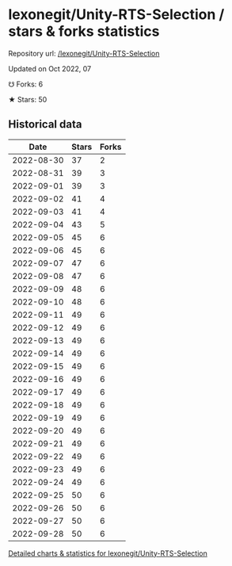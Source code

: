 # lexonegit/Unity-RTS-Selection / stars & forks statistics

Repository url: [/lexonegit/Unity-RTS-Selection](https://github.com/lexonegit/Unity-RTS-Selection)

Updated on Oct 2022, 07

☋ Forks: 6

★ Stars: 50

## Historical data
| Date | Stars | Forks |
|------|-------|-------|
| 2022-08-30 | 37 | 2 | 
| 2022-08-31 | 39 | 3 | 
| 2022-09-01 | 39 | 3 | 
| 2022-09-02 | 41 | 4 | 
| 2022-09-03 | 41 | 4 | 
| 2022-09-04 | 43 | 5 | 
| 2022-09-05 | 45 | 6 | 
| 2022-09-06 | 45 | 6 | 
| 2022-09-07 | 47 | 6 | 
| 2022-09-08 | 47 | 6 | 
| 2022-09-09 | 48 | 6 | 
| 2022-09-10 | 48 | 6 | 
| 2022-09-11 | 49 | 6 | 
| 2022-09-12 | 49 | 6 | 
| 2022-09-13 | 49 | 6 | 
| 2022-09-14 | 49 | 6 | 
| 2022-09-15 | 49 | 6 | 
| 2022-09-16 | 49 | 6 | 
| 2022-09-17 | 49 | 6 | 
| 2022-09-18 | 49 | 6 | 
| 2022-09-19 | 49 | 6 | 
| 2022-09-20 | 49 | 6 | 
| 2022-09-21 | 49 | 6 | 
| 2022-09-22 | 49 | 6 | 
| 2022-09-23 | 49 | 6 | 
| 2022-09-24 | 49 | 6 | 
| 2022-09-25 | 50 | 6 | 
| 2022-09-26 | 50 | 6 | 
| 2022-09-27 | 50 | 6 | 
| 2022-09-28 | 50 | 6 | 


[Detailed charts & statistics for lexonegit/Unity-RTS-Selection](https://reviewgithub.com/rep/lexonegit/Unity-RTS-Selection)
